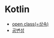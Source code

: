 # Kotlin
* [open class(=상속)](https://github.com/leechoongyon/public-wiki/blob/main/wiki/kotlin/open%20class.md)
* [공변성](https://github.com/leechoongyon/public-wiki/blob/main/wiki/kotlin/공변성.md)
